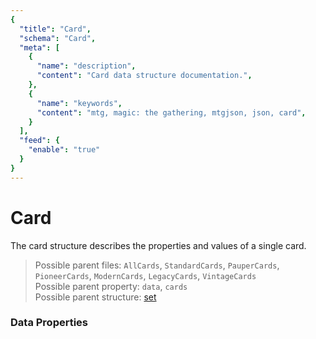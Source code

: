 ```yaml
---
{
  "title": "Card",
  "schema": "Card",
  "meta": [
    {
      "name": "description",
      "content": "Card data structure documentation.",
    },
    {
      "name": "keywords",
      "content": "mtg, magic: the gathering, mtgjson, json, card",
    }
  ],
  "feed": {
    "enable": "true"
  }
}
---
```


# Card

The card structure describes the properties and values of a single card.

> Possible parent files: `AllCards`, `StandardCards`, `PauperCards`, `PioneerCards`, `ModernCards`, `LegacyCards`, `VintageCards`  
> Possible parent property: `data`, `cards`  
> Possible parent structure: [set](../set)    

### Data Properties

<Documentation/>
